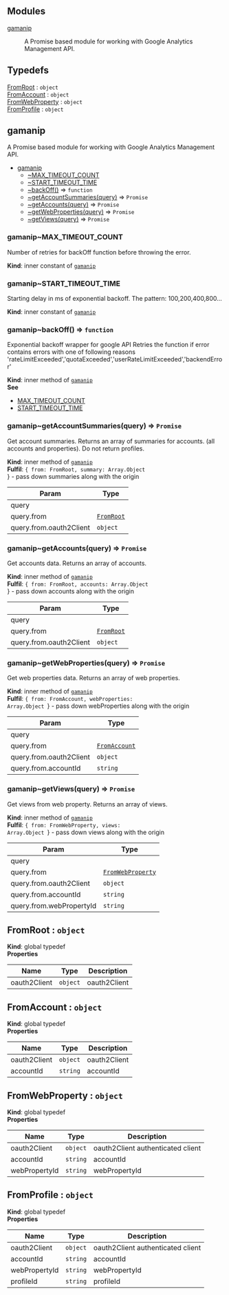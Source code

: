 ## Modules

<dl>
<dt><a href="#module_gamanip">gamanip</a></dt>
<dd><p>A Promise based module for working with Google Analytics Management API.</p>
</dd>
</dl>

## Typedefs

<dl>
<dt><a href="#FromRoot">FromRoot</a> : <code>object</code></dt>
<dd></dd>
<dt><a href="#FromAccount">FromAccount</a> : <code>object</code></dt>
<dd></dd>
<dt><a href="#FromWebProperty">FromWebProperty</a> : <code>object</code></dt>
<dd></dd>
<dt><a href="#FromProfile">FromProfile</a> : <code>object</code></dt>
<dd></dd>
</dl>

<a name="module_gamanip"></a>

## gamanip

A Promise based module for working with Google Analytics Management API.

- [gamanip](#module_gamanip)
  - [~MAX_TIMEOUT_COUNT](#module_gamanip..MAX_TIMEOUT_COUNT)
  - [~START_TIMEOUT_TIME](#module_gamanip..START_TIMEOUT_TIME)
  - [~backOff()](#module_gamanip..backOff) ⇒ <code>function</code>
  - [~getAccountSummaries(query)](#module_gamanip..getAccountSummaries) ⇒ <code>Promise</code>
  - [~getAccounts(query)](#module_gamanip..getAccounts) ⇒ <code>Promise</code>
  - [~getWebProperties(query)](#module_gamanip..getWebProperties) ⇒ <code>Promise</code>
  - [~getViews(query)](#module_gamanip..getViews) ⇒ <code>Promise</code>

<a name="module_gamanip..MAX_TIMEOUT_COUNT"></a>

### gamanip~MAX_TIMEOUT_COUNT

Number of retries for backOff function before throwing the error.

**Kind**: inner constant of [<code>gamanip</code>](#module_gamanip)  
<a name="module_gamanip..START_TIMEOUT_TIME"></a>

### gamanip~START_TIMEOUT_TIME

Starting delay in ms of exponential backoff. The pattern: 100,200,400,800...

**Kind**: inner constant of [<code>gamanip</code>](#module_gamanip)  
<a name="module_gamanip..backOff"></a>

### gamanip~backOff() ⇒ <code>function</code>

Exponential backoff wrapper for google API
Retries the function if error contains errors with one of following reasons 'rateLimitExceeded','quotaExceeded','userRateLimitExceeded','backendError'

**Kind**: inner method of [<code>gamanip</code>](#module_gamanip)  
**See**

- [MAX_TIMEOUT_COUNT](MAX_TIMEOUT_COUNT)
- [START_TIMEOUT_TIME](START_TIMEOUT_TIME)

<a name="module_gamanip..getAccountSummaries"></a>

### gamanip~getAccountSummaries(query) ⇒ <code>Promise</code>

Get account summaries.
Returns an array of summaries for accounts. (all accounts and properties). Do not return profiles.

**Kind**: inner method of [<code>gamanip</code>](#module_gamanip)  
**Fulfil**: <code>{ from: FromRoot, summary: Array.Object </code>} - pass down summaries along with the origin

| Param                   | Type                               |
| ----------------------- | ---------------------------------- |
| query                   |                                    |
| query.from              | [<code>FromRoot</code>](#FromRoot) |
| query.from.oauth2Client | <code>object</code>                |

<a name="module_gamanip..getAccounts"></a>

### gamanip~getAccounts(query) ⇒ <code>Promise</code>

Get accounts data.
Returns an array of accounts.

**Kind**: inner method of [<code>gamanip</code>](#module_gamanip)  
**Fulfil**: <code>{ from: FromRoot, accounts: Array.Object </code>} - pass down accounts along with the origin

| Param                   | Type                               |
| ----------------------- | ---------------------------------- |
| query                   |                                    |
| query.from              | [<code>FromRoot</code>](#FromRoot) |
| query.from.oauth2Client | <code>object</code>                |

<a name="module_gamanip..getWebProperties"></a>

### gamanip~getWebProperties(query) ⇒ <code>Promise</code>

Get web properties data.
Returns an array of web properties.

**Kind**: inner method of [<code>gamanip</code>](#module_gamanip)  
**Fulfil**: <code>{ from: FromAccount, webProperties: Array.Object </code>} - pass down webProperties along with the origin

| Param                   | Type                                     |
| ----------------------- | ---------------------------------------- |
| query                   |                                          |
| query.from              | [<code>FromAccount</code>](#FromAccount) |
| query.from.oauth2Client | <code>object</code>                      |
| query.from.accountId    | <code>string</code>                      |

<a name="module_gamanip..getViews"></a>

### gamanip~getViews(query) ⇒ <code>Promise</code>

Get views from web property.
Returns an array of views.

**Kind**: inner method of [<code>gamanip</code>](#module_gamanip)  
**Fulfil**: <code>{ from: FromWebProperty, views: Array.Object </code>} - pass down views along with the origin

| Param                    | Type                                             |
| ------------------------ | ------------------------------------------------ |
| query                    |                                                  |
| query.from               | [<code>FromWebProperty</code>](#FromWebProperty) |
| query.from.oauth2Client  | <code>object</code>                              |
| query.from.accountId     | <code>string</code>                              |
| query.from.webPropertyId | <code>string</code>                              |

<a name="FromRoot"></a>

## FromRoot : <code>object</code>

**Kind**: global typedef  
**Properties**

| Name         | Type                | Description  |
| ------------ | ------------------- | ------------ |
| oauth2Client | <code>object</code> | oauth2Client |

<a name="FromAccount"></a>

## FromAccount : <code>object</code>

**Kind**: global typedef  
**Properties**

| Name         | Type                | Description  |
| ------------ | ------------------- | ------------ |
| oauth2Client | <code>object</code> | oauth2Client |
| accountId    | <code>string</code> | accountId    |

<a name="FromWebProperty"></a>

## FromWebProperty : <code>object</code>

**Kind**: global typedef  
**Properties**

| Name          | Type                | Description                       |
| ------------- | ------------------- | --------------------------------- |
| oauth2Client  | <code>object</code> | oauth2Client authenticated client |
| accountId     | <code>string</code> | accountId                         |
| webPropertyId | <code>string</code> | webPropertyId                     |

<a name="FromProfile"></a>

## FromProfile : <code>object</code>

**Kind**: global typedef  
**Properties**

| Name          | Type                | Description                       |
| ------------- | ------------------- | --------------------------------- |
| oauth2Client  | <code>object</code> | oauth2Client authenticated client |
| accountId     | <code>string</code> | accountId                         |
| webPropertyId | <code>string</code> | webPropertyId                     |
| profileId     | <code>string</code> | profileId                         |
